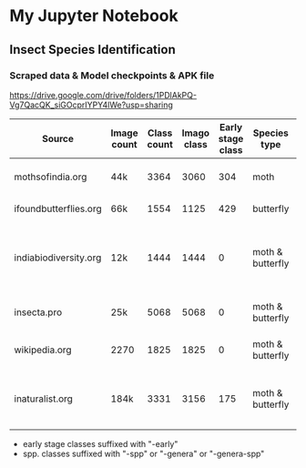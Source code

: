 # My Jupyter Notebook

## Insect Species Identification

### Scraped data & Model checkpoints & APK file

https://drive.google.com/drive/folders/1PDlAkPQ-Vg7QacQK_siGOcprIYPY4lWe?usp=sharing

| Source					| Image count | Class count | Imago class | Early stage class | Species type       | Region   | Comments
|---------------------------|-------------|-------------|-------------|-------------------|--------------------|----------|-------------------------------------------------------
| mothsofindia.org   		| 44k         | 3364        | 3060        | 304               | moth               | india    | Contains 411 spp. classes
| ifoundbutterflies.org   	| 66k         | 1554        | 1125        | 429               | butterfly          | india    | Contains 35 spp. classes
| indiabiodiversity.org   	| 12k         | 1444        | 1444        | 0                 | moth & butterfly   | india    | Contains typo in class names, uses legacy class names
| insecta.pro               | 25k         | 5068        | 5068        | 0                 | moth & butterfly   | all      | Low res images (320x~250)
| wikipedia.org				| 2270        | 1825        | 1825        | 0                 | moth & butterfly   | india    | Low res images (220x~160)
| inaturalist.org           | 184k        | 3331        | 3156        | 175               | moth & butterfly   | india    | Few imago classes have early stage data mixed

- early stage classes suffixed with "-early"
- spp. classes suffixed with "-spp" or "-genera" or "-genera-spp"